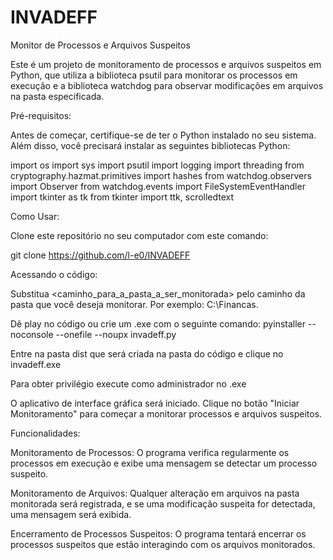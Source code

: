 # INVADEFF
Monitor de Processos e Arquivos Suspeitos

Este é um projeto de monitoramento de processos e arquivos suspeitos em Python, que utiliza a biblioteca psutil para monitorar os processos em execução e a biblioteca watchdog para observar modificações em arquivos na pasta especificada.

Pré-requisitos:

Antes de começar, certifique-se de ter o Python instalado no seu sistema. Além disso, você precisará instalar as seguintes bibliotecas Python:

import os
import sys
import psutil
import logging
import threading
from cryptography.hazmat.primitives import hashes
from watchdog.observers import Observer
from watchdog.events import FileSystemEventHandler
import tkinter as tk
from tkinter import ttk, scrolledtext


Como Usar:

Clone este repositório no seu computador com este comando:

git clone <https://github.com/l-e0/INVADEFF>


Acessando o código:

Substitua <caminho_para_a_pasta_a_ser_monitorada> pelo caminho da pasta que você deseja monitorar. Por exemplo: C:\Financas.

Dê play no código ou crie um .exe com o seguinte comando: pyinstaller --noconsole --onefile --noupx invadeff.py

Entre na pasta dist que será criada na pasta do código e clique no invadeff.exe

Para obter privilégio execute como administrador no .exe

O aplicativo de interface gráfica será iniciado. Clique no botão "Iniciar Monitoramento" para começar a monitorar processos e arquivos suspeitos.


Funcionalidades:

Monitoramento de Processos: O programa verifica regularmente os processos em execução e exibe uma mensagem se detectar um processo suspeito.

Monitoramento de Arquivos: Qualquer alteração em arquivos na pasta monitorada será registrada, e se uma modificação suspeita for detectada, uma mensagem será exibida.

Encerramento de Processos Suspeitos: O programa tentará encerrar os processos suspeitos que estão interagindo com os arquivos monitorados.
